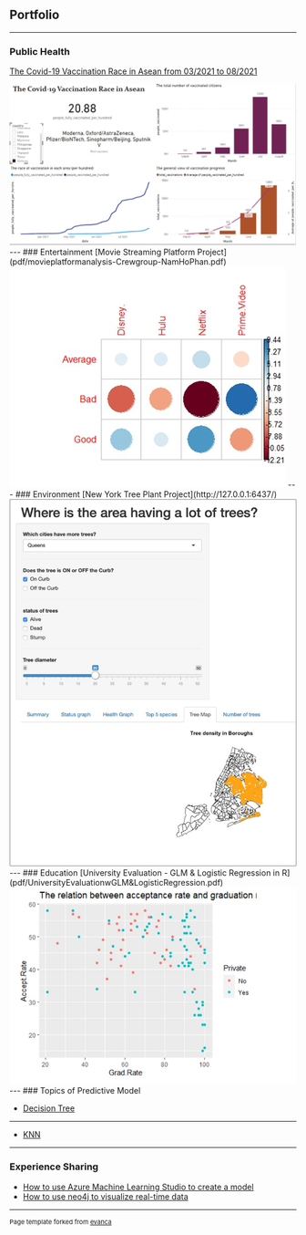 ## Portfolio

---

### Public Health

[The Covid-19 Vaccination Race in Asean from 03/2021 to 08/2021](/vaccination)

<img src="images/Vietnamvaccination.JPG"/>
---
### Entertainment
[Movie Streaming Platform Project](pdf/movieplatformanalysis-Crewgroup-NamHoPhan.pdf)

<img src="images/Picture2.jpg"/>
---
### Environment
[New York Tree Plant Project](http://127.0.0.1:6437/)

<img src="images/Picture3.jpg"/>
---
### Education
[University Evaluation - GLM & Logistic Regression in R] (pdf/UniversityEvaluationwGLM&LogisticRegression.pdf)
<img src="images/Capture.JPG"/>
---
### Topics of Predictive Model

- [Decision Tree](pdf/HW1-NamHoPhan-ALY6020.pdf)
---
- [KNN](pdf/HW1-NamHoPhan-ALY6020.pdf)

---

### Experience Sharing
- [How to use Azure Machine Learning Studio to create a model](pdf/EAI6010_PhanNamHoHW5.pdf)
- [How to use neo4j to visualize real-time data](pdf/EAI6010_PhanNamHoHW4.pdf)


---
<p style="font-size:11px">Page template forked from <a href="https://github.com/evanca/quick-portfolio">evanca</a></p>
<!-- Remove above link if you don't want to attibute -->
